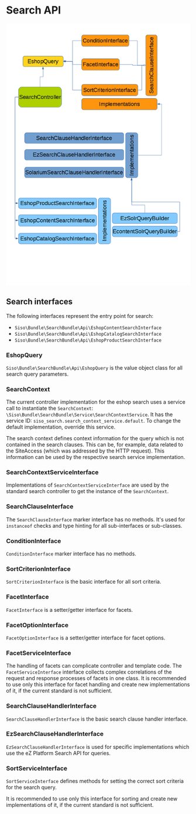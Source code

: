 # Search API

![](../img/search_6.png)

## Search interfaces

The following interfaces represent the entry point for search:

- `Siso\Bundle\SearchBundle\Api\EshopContentSearchInterface`
- `Siso\Bundle\SearchBundle\Api\EshopCatalogSearchInterface`
- `Siso\Bundle\SearchBundle\Api\EshopProductSearchInterface`

### EshopQuery

`Siso\Bundle\SearchBundle\Api\EshopQuery` is the value object class for all search query parameters.

### SearchContext

The current controller implementation for the eshop search uses a service call to instantiate the `SearchContext`: `\Siso\Bundle\SearchBundle\Service\SearchContextService`.
It has the service ID: `siso_search.search_context_service.default`.
To change the default implementation, override this service.

The search context defines context information for the query which is not contained in the search clauses.
This can be, for example, data related to the SiteAccess (which was addressed by the HTTP request).
This information can be used by the respective search service implementation.

### SearchContextServiceInterface

Implementations of `SearchContextServiceInterface` are used by the standard search controller to get the instance of the `SearchContext`.

### SearchClauseInterface

The `SearchClauseInterface` marker interface has no methods. It's used for `instanceof` checks and type hinting for all sub-interfaces or sub-classes.

### ConditionInterface

`ConditionInterface` marker interface has no methods.

### SortCriterionInterface

`SortCriterionInterface` is the basic interface for all sort criteria.

### FacetInterface

`FacetInterface` is a setter/getter interface for facets.

### FacetOptionInterface

`FacetOptionInterface` is a setter/getter interface for facet options.

### FacetServiceInterface

The handling of facets can complicate controller and template code.
The `FacetServiceInterface` interface collects complex correlations of the request and response processes of facets in one class.
It is recommended to use only this interface for facet handling and create new implementations of it,
if the current standard is not sufficient.

### SearchClauseHandlerInterface

`SearchClauseHandlerInterface` is the basic search clause handler interface.

### EzSearchClauseHandlerInterface

`EzSearchClauseHandlerInterface` is used for specific implementations which use the eZ Platform Search API for queries.

### SortServiceInterface

`SortServiceInterface` defines methods for setting the correct sort criteria for the search query.

It is recommended to use only this interface for sorting and create new implementations of it,
if the current standard is not sufficient.
